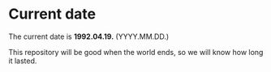 # Current date

The current date is **1992.04.19.** (YYYY.MM.DD.)

This repository will be good when the world ends, so we will know how long it lasted.